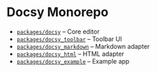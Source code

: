 # Docsy Monorepo

- [`packages/docsy`](packages/docsy) – Core editor
- [`packages/docsy_toolbar`](packages/docsy_toolbar) – Toolbar UI
- [`packages/docsy_markdown`](packages/docsy_markdown) – Markdown adapter
- [`packages/docsy_html`](packages/docsy_html) – HTML adapter
- [`packages/docsy_example`](packages/docsy_example) – Example app
